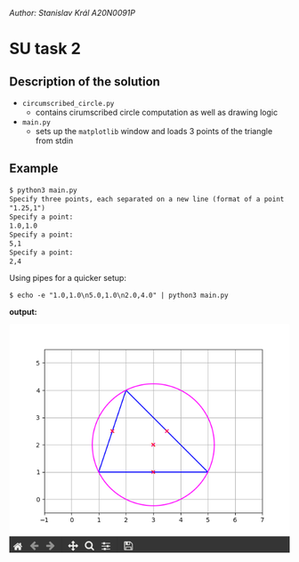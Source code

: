 _Author: Stanislav Král A20N0091P_
# SU task 2
## Description of the solution
- `circumscribed_circle.py` 
    - contains cirumscribed circle computation as well as drawing logic
- `main.py` 
    - sets up the `matplotlib` window and loads 3 points of the triangle from stdin
## Example
```
$ python3 main.py
Specify three points, each separated on a new line (format of a point "1.25,1")
Specify a point:
1.0,1.0
Specify a point:
5,1
Specify a point:
2,4
```

Using pipes for a quicker setup:

```
$ echo -e "1.0,1.0\n5.0,1.0\n2.0,4.0" | python3 main.py
```

**output:**

![](img/example.png)

